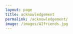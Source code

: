 ```yaml
---
layout: page
title: acknowledgement
permalink: /acknowledgement/
image: /images/AIfriends.jpg
---
```


